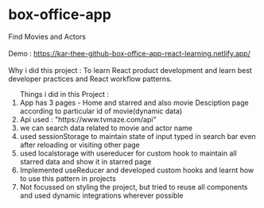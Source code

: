 # box-office-app
Find Movies and Actors
<br><br>
Demo : https://kar-thee-github-box-office-app-react-learning.netlify.app/
<br><br>
Why i did this project : To learn React product development and learn best developer practices and React workflow patterns.
<br>
<ol>
Things i did in this Project : 
<br>
<li> App has 3 pages - Home and starred and also movie Desciption page according to particular id of movie(dynamic data)</li>
<li>Api used : "https://www.tvmaze.com/api"</li>
<li>we can search data related to movie and actor name</li>
<li> used sessionStorage to maintain state of input typed in search bar even after reloading or visiting other page</li>
<li>used localstorage with usereducer for custom hook to maintain all starred data and show it in starred page</li>
<li> Implemented useReducer and  developed custom hooks and learnt how to use this pattern in projects</li>
<li>Not focussed on styling the project, but tried to reuse all components and used dynamic integrations wherever possible</li>

</ol>
